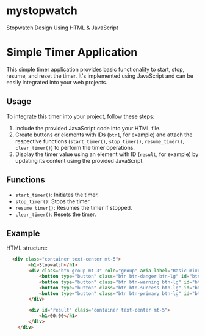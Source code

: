 # mystopwatch
Stopwatch Design Using HTML &amp; JavaScript
# Simple Timer Application

This simple timer application provides basic functionality to start, stop, resume, and reset the timer. It's implemented using JavaScript and can be easily integrated into your web projects.

## Usage

To integrate this timer into your project, follow these steps:

1. Include the provided JavaScript code into your HTML file.
2. Create buttons or elements with IDs (`btn1`, for example) and attach the respective functions (`start_timer()`, `stop_timer()`, `resume_timer()`, `clear_timer()`) to perform the timer operations.
3. Display the timer value using an element with ID (`result`, for example) by updating its content using the provided JavaScript.

## Functions

- `start_timer()`: Initiates the timer.
- `stop_timer()`: Stops the timer.
- `resume_timer()`: Resumes the timer if stopped.
- `clear_timer()`: Resets the timer.

## Example

HTML structure:

```html
  <div class="container text-center mt-5">
        <h1>Stopwatch</h1>
        <div class="btn-group mt-3" role="group" aria-label="Basic mixed styles example">
            <button type="button" class="btn btn-danger btn-lg" id="btn1" onclick="start_timer()">Start</button>
            <button type="button" class="btn btn-warning btn-lg" id="btn2" onclick="stop_timer()">Pause</button>
            <button type="button" class="btn btn-success btn-lg" id="btn3" onclick="resume_timer()">Resume</button>
            <button type="button" class="btn btn-primary btn-lg" id="btn1" onclick="clear_timer()">Clear</button> 
        </div>

        <div id="result" class="container text-center mt-5">
            <h1>00:00</h1>
        </div>
    </div>
